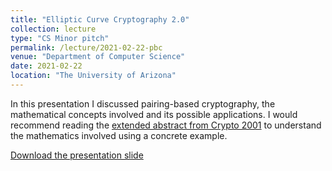 ```yaml
---
title: "Elliptic Curve Cryptography 2.0"
collection: lecture
type: "CS Minor pitch"
permalink: /lecture/2021-02-22-pbc
venue: "Department of Computer Science"
date: 2021-02-22
location: "The University of Arizona"
---
```


In this presentation I discussed pairing-based cryptography, the mathematical concepts involved and its possible applications. I would recommend reading the [extended abstract from Crypto 2001](https://www.iacr.org/cryptodb/data/paper.php?pubkey=1068) to understand the mathematics involved using a concrete example.

[Download the presentation slide](http://gkorpal.github.io/files/gkorpal_pairing-based-cryptography.pdf)
